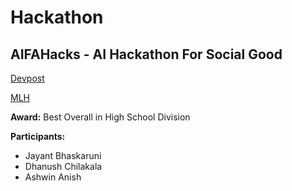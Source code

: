 # Hackathon

## AIFAHacks - AI Hackathon For Social Good

[Devpost](https://aifahacks.devpost.com/)

[MLH](https://events.mlh.io/events/10194-aifa-s-ai-hackathon-for-social-good-at-the-university-of-texas-at-dallas)


**Award:** Best Overall in High School Division

**Participants:**

- Jayant Bhaskaruni
- Dhanush Chilakala
- Ashwin Anish
